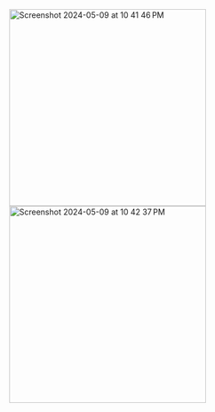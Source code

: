 <img width="354" alt="Screenshot 2024-05-09 at 10 41 46 PM" src="https://github.com/ShreyasSahoo/iTour/assets/104025964/3aa7569b-23ae-497c-9e1e-710763fdaa74">
<img width="354" alt="Screenshot 2024-05-09 at 10 42 37 PM" src="https://github.com/ShreyasSahoo/iTour/assets/104025964/a927043a-6c10-43bf-9b65-9d759d63b9bb">
